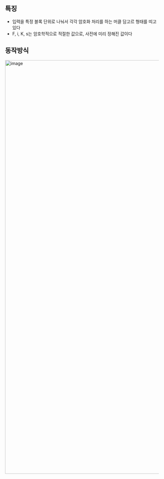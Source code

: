 ## 특징
- 입력을 특정 블록 단위로 나눠서 각각 암호화 처리를 하는 머클 담고르 형태를 띠고 있다
- F, i, K, s는 암호학적으로 적절한 값으로, 사전에 미리 정해진 값이다

## 동작방식
<img width="1354" alt="image" src="https://github.com/dik654/cryptography/assets/33992354/d7d994f3-c77f-4a0e-83e5-3b078a00d075">
